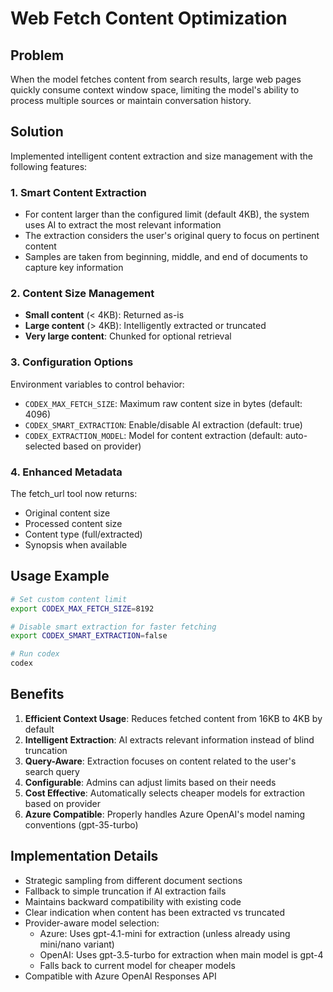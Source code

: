 # Web Fetch Content Optimization

## Problem

When the model fetches content from search results, large web pages quickly consume context window space, limiting the model's ability to process multiple sources or maintain conversation history.

## Solution

Implemented intelligent content extraction and size management with the following features:

### 1. Smart Content Extraction

- For content larger than the configured limit (default 4KB), the system uses AI to extract the most relevant information
- The extraction considers the user's original query to focus on pertinent content
- Samples are taken from beginning, middle, and end of documents to capture key information

### 2. Content Size Management

- **Small content** (< 4KB): Returned as-is
- **Large content** (> 4KB): Intelligently extracted or truncated
- **Very large content**: Chunked for optional retrieval

### 3. Configuration Options

Environment variables to control behavior:

- `CODEX_MAX_FETCH_SIZE`: Maximum raw content size in bytes (default: 4096)
- `CODEX_SMART_EXTRACTION`: Enable/disable AI extraction (default: true)
- `CODEX_EXTRACTION_MODEL`: Model for content extraction (default: auto-selected based on provider)

### 4. Enhanced Metadata

The fetch_url tool now returns:

- Original content size
- Processed content size
- Content type (full/extracted)
- Synopsis when available

## Usage Example

```bash
# Set custom content limit
export CODEX_MAX_FETCH_SIZE=8192

# Disable smart extraction for faster fetching
export CODEX_SMART_EXTRACTION=false

# Run codex
codex
```

## Benefits

1. **Efficient Context Usage**: Reduces fetched content from 16KB to 4KB by default
2. **Intelligent Extraction**: AI extracts relevant information instead of blind truncation
3. **Query-Aware**: Extraction focuses on content related to the user's search query
4. **Configurable**: Admins can adjust limits based on their needs
5. **Cost Effective**: Automatically selects cheaper models for extraction based on provider
6. **Azure Compatible**: Properly handles Azure OpenAI's model naming conventions (gpt-35-turbo)

## Implementation Details

- Strategic sampling from different document sections
- Fallback to simple truncation if AI extraction fails
- Maintains backward compatibility with existing code
- Clear indication when content has been extracted vs truncated
- Provider-aware model selection:
  - Azure: Uses gpt-4.1-mini for extraction (unless already using mini/nano variant)
  - OpenAI: Uses gpt-3.5-turbo for extraction when main model is gpt-4
  - Falls back to current model for cheaper models
- Compatible with Azure OpenAI Responses API
